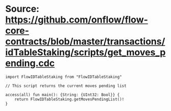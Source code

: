 # Source: https://github.com/onflow/flow-core-contracts/blob/master/transactions/idTableStaking/scripts/get_moves_pending.cdc

```
import FlowIDTableStaking from "FlowIDTableStaking"

// This script returns the current moves pending list

access(all) fun main(): {String: {UInt32: Bool}} {
    return FlowIDTableStaking.getMovesPendingList()!
}
```